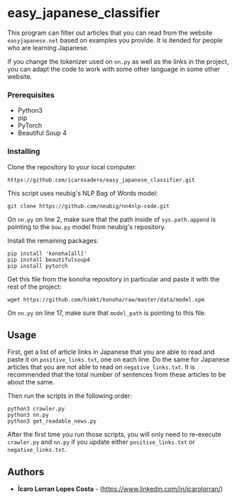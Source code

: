 # easy_japanese_classifier

This program can filter out articles that you can read from the website `easyjapanese.net` based on examples you provide. It is itended for people who are learning Japanese.

If you change the tokenizer used on `nn.py` as well as the links in the project, you can adapt the code to work with some other language in some other website.

### Prerequisites

- Python3
- pip
- PyTorch
- Beautiful Soup 4

### Installing
Clone the repository to your local computer:

`https://github.com/icarosadero/easy_japanese_classifier.git`

This script uses neubig's NLP Bag of Words model:

`git clone https://github.com/neubig/nn4nlp-code.git`

On `nn.py` on line 2, make sure that the path inside of `sys.path.append` is pointing to the `bow.py` model from neubig's repository.

Install the remaining packages:

```
pip install 'konoha[all]'
pip install beautifulsoup4
pip install pytorch
```

Get this file from the konoha repository in particular and paste it with the rest of the project:

`wget https://github.com/himkt/konoha/raw/master/data/model.spm`

On `nn.py` on line 17, make sure that `model_path` is pointing to this file.

## Usage

First, get a list of article links in Japanese that you are able to read and paste it on `positive_links.txt`, one on each line. Do the same for Japanese articles that you are not able to read on `negative_links.txt`. It is recommended that the total number of sentences from these articles to be about the same.

Then run the scripts in the following order:

```
python3 crawler.py
python3 nn.py
python3 get_readable_news.py
```

After the first time you run those scripts, you will only need to re-execute `crawler.py` and `nn.py` if  you update either `positive_links.txt` or `negative_links.txt`.

## Authors

* **Ícaro Lorran Lopes Costa** - (https://www.linkedin.com/in/icarolorran/)

